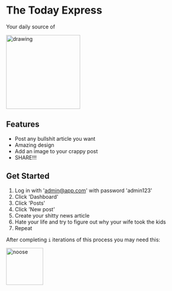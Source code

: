 # The Today Express 

Your daily source of 

<img src="https://i.dlpng.com/static/png/1281015-naval-station-newport-ceases-publication-of-base-newspaper-the-newport-navalog-u2013-whatu0027supnewp-newspaper-newspaper-png-1600_1104_preview.png" alt="drawing" width="200"/>

## Features

* Post any bullshit article you want
* Amazing design
* Add an image to your crappy post
* SHARE!!!

## Get Started

1. Log in with 'admin@app.com' with password 'admin123'
2. Click 'Dashboard' 
3. Click 'Posts'
4. Click 'New post'
5. Create your shitty news article
6. Hate your life and try to figure out why your wife took the kids
7. Repeat

After completing <code>i</code> iterations of this process you may need this:

<img src="https://images-wixmp-ed30a86b8c4ca887773594c2.wixmp.com/f/bdaf30cb-345b-447c-856e-38d722d57640/d4ns3ak-4b9294db-852f-4961-805f-03e5b35a5a55.png/v1/fill/w_900,h_1593,strp/hangmans_noose_png_by_mysticmorning_d4ns3ak-fullview.png?token=eyJ0eXAiOiJKV1QiLCJhbGciOiJIUzI1NiJ9.eyJzdWIiOiJ1cm46YXBwOjdlMGQxODg5ODIyNjQzNzNhNWYwZDQxNWVhMGQyNmUwIiwiaXNzIjoidXJuOmFwcDo3ZTBkMTg4OTgyMjY0MzczYTVmMGQ0MTVlYTBkMjZlMCIsIm9iaiI6W1t7ImhlaWdodCI6Ijw9MTU5MyIsInBhdGgiOiJcL2ZcL2JkYWYzMGNiLTM0NWItNDQ3Yy04NTZlLTM4ZDcyMmQ1NzY0MFwvZDRuczNhay00YjkyOTRkYi04NTJmLTQ5NjEtODA1Zi0wM2U1YjM1YTVhNTUucG5nIiwid2lkdGgiOiI8PTkwMCJ9XV0sImF1ZCI6WyJ1cm46c2VydmljZTppbWFnZS5vcGVyYXRpb25zIl19.bE-1mItOJnnTXSR8LMYCYdktCf7lg3_OPLQds6xm-aA" alt="noose" width="100"/>


